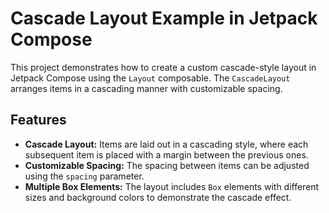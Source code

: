 # Cascade Layout Example in Jetpack Compose

This project demonstrates how to create a custom cascade-style layout in Jetpack Compose using the `Layout` composable. The `CascadeLayout` arranges items in a cascading manner with customizable spacing.

## Features
- **Cascade Layout:** Items are laid out in a cascading style, where each subsequent item is placed with a margin between the previous ones.
- **Customizable Spacing:** The spacing between items can be adjusted using the `spacing` parameter.
- **Multiple Box Elements:** The layout includes `Box` elements with different sizes and background colors to demonstrate the cascade effect.
